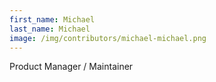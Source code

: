 ```yaml
---
first_name: Michael
last_name: Michael
image: /img/contributors/michael-michael.png
---
```

Product Manager / Maintainer

